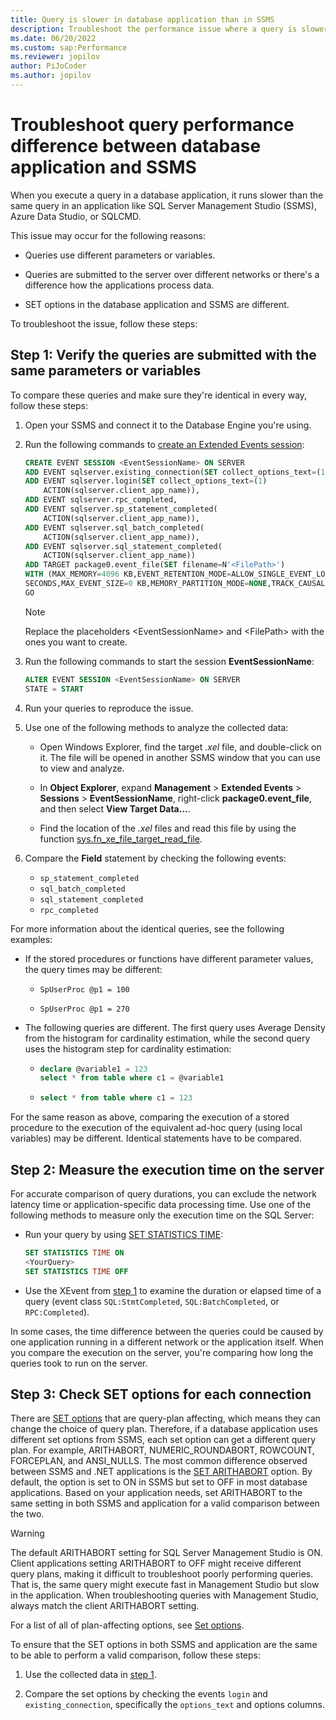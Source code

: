 ```yaml
---
title: Query is slower in database application than in SSMS
description: Troubleshoot the performance issue where a query is slower in a database application than in SSMS.
ms.date: 06/20/2022
ms.custom: sap:Performance
ms.reviewer: jopilov
author: PiJoCoder
ms.author: jopilov
---
```


# Troubleshoot query performance difference between database application and SSMS

When you execute a query in a database application, it runs slower than the same query in an application like SQL Server Management Studio (SSMS), Azure Data Studio, or SQLCMD.

This issue may occur for the following reasons:

- Queries use different parameters or variables.

- Queries are submitted to the server over different networks or there's a difference how the applications process data.

- SET options in the database application and SSMS are different.

To troubleshoot the issue, follow these steps:

## Step 1: Verify the queries are submitted with the same parameters or variables

To compare these queries and make sure they're identical in every way, follow these steps:

1. Open your SSMS and connect it to the Database Engine you're using.

1. Run the following commands to [create an Extended Events session](/sql/t-sql/statements/create-event-session-transact-sql):

    ```sql
    CREATE EVENT SESSION <EventSessionName> ON SERVER
    ADD EVENT sqlserver.existing_connection(SET collect_options_text=(1)),
    ADD EVENT sqlserver.login(SET collect_options_text=(1)
        ACTION(sqlserver.client_app_name)),
    ADD EVENT sqlserver.rpc_completed,
    ADD EVENT sqlserver.sp_statement_completed(
        ACTION(sqlserver.client_app_name)),
    ADD EVENT sqlserver.sql_batch_completed(
        ACTION(sqlserver.client_app_name)),
    ADD EVENT sqlserver.sql_statement_completed(
        ACTION(sqlserver.client_app_name))
    ADD TARGET package0.event_file(SET filename=N'<FilePath>')
    WITH (MAX_MEMORY=4096 KB,EVENT_RETENTION_MODE=ALLOW_SINGLE_EVENT_LOSS,MAX_DISPATCH_LATENCY=30 
    SECONDS,MAX_EVENT_SIZE=0 KB,MEMORY_PARTITION_MODE=NONE,TRACK_CAUSALITY=OFF,STARTUP_STATE=OFF)
    GO
    ```

    > [!NOTE]
    > Replace the placeholders \<EventSessionName> and \<FilePath> with the ones you want to create.

1. Run the following commands to start the session **EventSessionName**:

    ```sql
    ALTER EVENT SESSION <EventSessionName> ON SERVER
    STATE = START
    ```

1. Run your queries to reproduce the issue.

1. Use one of the following methods to analyze the collected data:

    - Open Windows Explorer, find the target *.xel* file, and double-click on it. The file will be opened in another SSMS window that you can use to view and analyze.

    - In **Object Explorer**, expand **Management** > **Extended Events** > **Sessions** > **EventSessionName**, right-click **package0.event_file**, and then select **View Target Data...**.

    - Find the location of the *.xel* files and read this file by using the function [sys.fn_xe_file_target_read_file](/sql/relational-databases/system-functions/sys-fn-xe-file-target-read-file-transact-sql).

1. Compare the **Field** statement by checking the following events:

    - `sp_statement_completed`
    - `sql_batch_completed`
    - `sql_statement_completed`
    - `rpc_completed`

For more information about the identical queries, see the following examples:

- If the stored procedures or functions have different parameter values, the query times may be different:

  - `SpUserProc @p1 = 100`

  - `SpUserProc @p1 = 270`

- The following queries are different. The first query uses Average Density from the histogram for cardinality estimation, while the second query uses the histogram step for cardinality estimation:

  - ```sql
    declare @variable1 = 123
    select * from table where c1 = @variable1
    ```  

  - ```sql
    select * from table where c1 = 123
    ```

For the same reason as above, comparing the execution of a stored procedure to the execution of the equivalent ad-hoc query (using local variables) may be different. Identical statements have to be compared.

## Step 2: Measure the execution time on the server

For accurate comparison of query durations, you can exclude the network latency time or application-specific data processing time. Use one of the following methods to measure only the execution time on the SQL Server:

- Run your query by using [SET STATISTICS TIME](/sql/t-sql/statements/set-statistics-time-transact-sql):

    ```sql
    SET STATISTICS TIME ON
    <YourQuery>
    SET STATISTICS TIME OFF
    ```

- Use the XEvent from [step 1](#step-1-verify-the-queries-are-submitted-with-the-same-parameters-or-variables) to examine the duration or elapsed time of a query (event class `SQL:StmtCompleted`, `SQL:BatchCompleted`, or `RPC:Completed`).

In some cases, the time difference between the queries could be caused by one application running in a different network or the application itself. When you compare the execution on the server, you're comparing how long the queries took to run on the server.

## Step 3: Check SET options for each connection

There are [SET options](/sql/t-sql/statements/set-statements-transact-sql) that are query-plan affecting, which means they can change the choice of query plan. Therefore, if a database application uses different set options from SSMS, each set option can get a different query plan. For example, ARITHABORT, NUMERIC_ROUNDABORT, ROWCOUNT, FORCEPLAN, and ANSI_NULLS. The most common difference observed between SSMS and .NET applications is the [SET ARITHABORT](/sql/t-sql/statements/set-arithabort-transact-sql) option. By default, the option is set to ON in SSMS but set to OFF in most database applications. Based on your application needs, set ARITHABORT to the same setting in both SSMS and application for a valid comparison between the two.

> [!WARNING]
> The default ARITHABORT setting for SQL Server Management Studio is ON. Client applications setting ARITHABORT to OFF might receive different query plans, making it difficult to troubleshoot poorly performing queries. That is, the same query might execute fast in Management Studio but slow in the application. When troubleshooting queries with Management Studio, always match the client ARITHABORT setting.

For a list of all of plan-affecting options, see [Set options](/sql/relational-databases/system-dynamic-management-views/sys-dm-exec-plan-attributes-transact-sql#set-options).

To ensure that the SET options in both SSMS and application are the same to be able to perform a valid comparison, follow these steps:

1. Use the collected data in [step 1](#step-1-verify-the-queries-are-submitted-with-the-same-parameters-or-variables).

1. Compare the set options by checking the events `login` and `existing_connection`, specifically the `options_text` and options columns.

